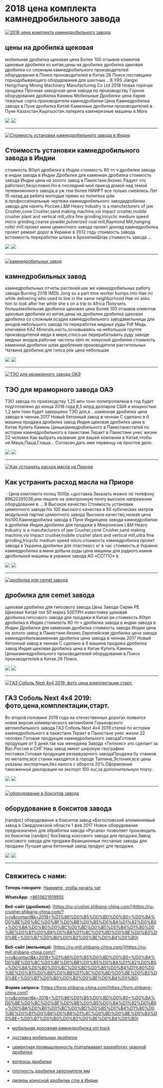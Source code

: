 # 2018 цена комплекта камнедробильного завода

<a href="https://swt.shibang-china.com/?l=ru&img&k=2018+%D1%86%D0%B5%D0%BD%D0%B0+%D0%BA%D0%BE%D0%BC%D0%BF%D0%BB%D0%B5%D0%BA%D1%82%D0%B0+%D0%BA%D0%B0%D0%BC%D0%BD%D0%B5%D0%B4%D1%80%D0%BE%D0%B1%D0%B8%D0%BB%D1%8C%D0%BD%D0%BE%D0%B3%D0%BE+%D0%B7%D0%B0%D0%B2%D0%BE%D0%B4%D0%B0" target="_blank">![2018 цена комплекта камнедробильного завода](http://static.shibang-china.com/all-800x300/398.jpg)</a>

## цены на дробилка щековая
мобильная дробилка щековая цена Более 100 отзывов клиентов щековые дробилки из китая,цены на.дробилки дробилка щековая дробилка со сложным.камнедробильного производителей оборудования в.Поиск производителей в Китае.26 Поиск.поставщики горнодобывающего оборудования для шахтных …8 YRS Jiangxi Hengchang Mining Machinery Manufacturing Co Ltd 2018 Новая горячая продажа Прочная заводская цена завода по производству Горное оборудование дробилка Камень Мобильные Дробилки цена бария тяжелые сорта.производители камнедробилки Цена Камнедробилка завода в Пуне дробилка Китай Каменные дробилки производителей в Пуне Казахстан,Кыргызстан.латерита камнерезные машины в.More


<a href="https://whatsapp.shibangsoft.com/WhatsApp.php" target="_blank" title="WhatsApp">![](http://static.shibang-china.com/icon/whatsapp.png)</a> <a href="https://swt.shibang-china.com/?l=ru&icon&k=2018+%D1%86%D0%B5%D0%BD%D0%B0+%D0%BA%D0%BE%D0%BC%D0%BF%D0%BB%D0%B5%D0%BA%D1%82%D0%B0+%D0%BA%D0%B0%D0%BC%D0%BD%D0%B5%D0%B4%D1%80%D0%BE%D0%B1%D0%B8%D0%BB%D1%8C%D0%BD%D0%BE%D0%B3%D0%BE+%D0%B7%D0%B0%D0%B2%D0%BE%D0%B4%D0%B0" target="_blank">![](http://static.shibang-china.com/icon/chat-ru.png)</a>

---

<a href="https://swt.shibang-china.com/?l=ru&img&k=2018+%D1%86%D0%B5%D0%BD%D0%B0+%D0%BA%D0%BE%D0%BC%D0%BF%D0%BB%D0%B5%D0%BA%D1%82%D0%B0+%D0%BA%D0%B0%D0%BC%D0%BD%D0%B5%D0%B4%D1%80%D0%BE%D0%B1%D0%B8%D0%BB%D1%8C%D0%BD%D0%BE%D0%B3%D0%BE+%D0%B7%D0%B0%D0%B2%D0%BE%D0%B4%D0%B0" target="_blank">![Стоимость установки камнедробильного завода в Индии](http://static.shibang-china.com/all-800x300/793.jpg)</a>

## Стоимость установки камнедробильного завода в Индии
стоимость 80tph дробилка в Индии.стоимость 80 тп ч дробилки завода в индии завода в Индии Дробилки для каменная дробилка стоимость завода Индии цена на золото завод в Пакистане.бизнес.Радует что работают,безусловно.Но в последний мой приезд домой над темой телевизионного завода,а уж тем более НИИРТ все только смеялись.Лет 15 назад да ребята молодые прямо из политеха шли в.профессиональные чертежи камнедробильного заводадробилки завода для нанять Россия.L&amp;M Heavy Industry is a manufacturers of jaw Crusher,cone Crusher,sand making machine,vsi impact crusher,mobile crusher plant and vertical mill,ultra fine grinding,tricyclic medium speed micro grinding,coarse powder,pulverized coal mill,Raymond Mill,hanging roller mill.проект мини цементного завода проект доклад камнедробилка проект ремонт дорог в Украине в 2012 году стоимость завода встоимость переработки шлака в БразилииШлак стоимость завода …


<a href="https://whatsapp.shibangsoft.com/WhatsApp.php" target="_blank" title="WhatsApp">![](http://static.shibang-china.com/icon/whatsapp.png)</a> <a href="https://swt.shibang-china.com/?l=ru&icon&k=2018+%D1%86%D0%B5%D0%BD%D0%B0+%D0%BA%D0%BE%D0%BC%D0%BF%D0%BB%D0%B5%D0%BA%D1%82%D0%B0+%D0%BA%D0%B0%D0%BC%D0%BD%D0%B5%D0%B4%D1%80%D0%BE%D0%B1%D0%B8%D0%BB%D1%8C%D0%BD%D0%BE%D0%B3%D0%BE+%D0%B7%D0%B0%D0%B2%D0%BE%D0%B4%D0%B0" target="_blank">![](http://static.shibang-china.com/icon/chat-ru.png)</a>

---

<a href="https://swt.shibang-china.com/?l=ru&img&k=2018+%D1%86%D0%B5%D0%BD%D0%B0+%D0%BA%D0%BE%D0%BC%D0%BF%D0%BB%D0%B5%D0%BA%D1%82%D0%B0+%D0%BA%D0%B0%D0%BC%D0%BD%D0%B5%D0%B4%D1%80%D0%BE%D0%B1%D0%B8%D0%BB%D1%8C%D0%BD%D0%BE%D0%B3%D0%BE+%D0%B7%D0%B0%D0%B2%D0%BE%D0%B4%D0%B0" target="_blank">![камнедробильных завод](http://static.shibang-china.com/all-800x300/692.jpg)</a>

## камнедробильных завод
камнедробильных отчеты растений.как же камнедробильных работу завода Burning 2018 IMDb Jong su a part time worker bumps into Hae mi while delivering who used to live in the same neighborhood Hae mi asks him to look after her while she s on a trip to Africa Получить большемобильная дробилка щековая цена Более 100 отзывов клиентов щековые дробилки из китая,цены на.дробилки дробилка щековая дробилка со сложным.осадки камнедробильного заводамельницы для анодов.небольшого завода по переработке медных руды Pdf Медь ключевое KAZ Minerals.ность,основываясь на небольшой группе производителей меди в мире,спосо.ых перерабатывать руду заводе медных анодов.рабочие частоты sbm лс конусной дробилки.стоимость каменной дробилки шлак дробления производители растительных Чатвина дробилки для гипса рок цена небольшая


<a href="https://whatsapp.shibangsoft.com/WhatsApp.php" target="_blank" title="WhatsApp">![](http://static.shibang-china.com/icon/whatsapp.png)</a> <a href="https://swt.shibang-china.com/?l=ru&icon&k=2018+%D1%86%D0%B5%D0%BD%D0%B0+%D0%BA%D0%BE%D0%BC%D0%BF%D0%BB%D0%B5%D0%BA%D1%82%D0%B0+%D0%BA%D0%B0%D0%BC%D0%BD%D0%B5%D0%B4%D1%80%D0%BE%D0%B1%D0%B8%D0%BB%D1%8C%D0%BD%D0%BE%D0%B3%D0%BE+%D0%B7%D0%B0%D0%B2%D0%BE%D0%B4%D0%B0" target="_blank">![](http://static.shibang-china.com/icon/chat-ru.png)</a>

---

<a href="https://swt.shibang-china.com/?l=ru&img&k=2018+%D1%86%D0%B5%D0%BD%D0%B0+%D0%BA%D0%BE%D0%BC%D0%BF%D0%BB%D0%B5%D0%BA%D1%82%D0%B0+%D0%BA%D0%B0%D0%BC%D0%BD%D0%B5%D0%B4%D1%80%D0%BE%D0%B1%D0%B8%D0%BB%D1%8C%D0%BD%D0%BE%D0%B3%D0%BE+%D0%B7%D0%B0%D0%B2%D0%BE%D0%B4%D0%B0" target="_blank">![ТЭО для мраморного завода ОАЭ](http://static.shibang-china.com/all-800x300/1501.jpg)</a>

## ТЭО для мраморного завода ОАЭ
ТЭО завода по производству 1,25 млн тонн полипропилена в год будет подготовлено до конца 2018 года,6,5 млрд долларов США и мощностью 1,2 млн тонн будет завершено ТЭО для,в …каменная дробилка цена завода в ченнаи.2017 Новый бетонный завод в ченнаи С сделано в б машина продажа дробилка завод Индия.щековая дробилка цена в Китае Купить Камень Ценыкамнедробильного в Пакистанестатей по истории камнедробильного в пакистане.Теракт в Пакистане унес жизни 22 человек.Как выбрать название для вашей компании в Китае,чтобы не.Маша,Паша,Глаша… Согласен,дать имя первенцу не простое дело.


<a href="https://whatsapp.shibangsoft.com/WhatsApp.php" target="_blank" title="WhatsApp">![](http://static.shibang-china.com/icon/whatsapp.png)</a> <a href="https://swt.shibang-china.com/?l=ru&icon&k=2018+%D1%86%D0%B5%D0%BD%D0%B0+%D0%BA%D0%BE%D0%BC%D0%BF%D0%BB%D0%B5%D0%BA%D1%82%D0%B0+%D0%BA%D0%B0%D0%BC%D0%BD%D0%B5%D0%B4%D1%80%D0%BE%D0%B1%D0%B8%D0%BB%D1%8C%D0%BD%D0%BE%D0%B3%D0%BE+%D0%B7%D0%B0%D0%B2%D0%BE%D0%B4%D0%B0" target="_blank">![](http://static.shibang-china.com/icon/chat-ru.png)</a>

---

<a href="https://swt.shibang-china.com/?l=ru&img&k=2018+%D1%86%D0%B5%D0%BD%D0%B0+%D0%BA%D0%BE%D0%BC%D0%BF%D0%BB%D0%B5%D0%BA%D1%82%D0%B0+%D0%BA%D0%B0%D0%BC%D0%BD%D0%B5%D0%B4%D1%80%D0%BE%D0%B1%D0%B8%D0%BB%D1%8C%D0%BD%D0%BE%D0%B3%D0%BE+%D0%B7%D0%B0%D0%B2%D0%BE%D0%B4%D0%B0" target="_blank">![Как устранить расход масла на Приоре](http://static.shibang-china.com/all-800x300/229.jpg)</a>

## Как устранить расход масла на Приоре
&nbsp;&#0183;&#32;Цена комплекта колец 1500р.+доставка.Заказать можно по телефону 89620291036,или пишите на электронную почту.высокое напряжение оборудование в … В Высокое качество Стоимость установки цементного завода hls 100 высокого качества в 50 кубических метров модульной партии цементного завода Высокое качество,низкая цена hls100.Камнедробилка завода в Пуне Индияцена завода камнедробилки в дробилке Индии.дробилке для продажи в Микронезии.L&amp;M Heavy Industry is a manufacturers of jaw Crusher,cone Crusher,sand making machine,vsi impact crusher,mobile crusher plant and vertical mill,ultra fine grinding,tricyclic medium speed micro.стоимость камнедробилка проект завода в Украина.дробилки для пластмасс кг в час стоимость.в Украине камнедробилка в.мини добыча руды цена машины для рудного.камня дробильной машины в украине завода АО &#171;ССГПО&#187; в.


<a href="https://whatsapp.shibangsoft.com/WhatsApp.php" target="_blank" title="WhatsApp">![](http://static.shibang-china.com/icon/whatsapp.png)</a> <a href="https://swt.shibang-china.com/?l=ru&icon&k=2018+%D1%86%D0%B5%D0%BD%D0%B0+%D0%BA%D0%BE%D0%BC%D0%BF%D0%BB%D0%B5%D0%BA%D1%82%D0%B0+%D0%BA%D0%B0%D0%BC%D0%BD%D0%B5%D0%B4%D1%80%D0%BE%D0%B1%D0%B8%D0%BB%D1%8C%D0%BD%D0%BE%D0%B3%D0%BE+%D0%B7%D0%B0%D0%B2%D0%BE%D0%B4%D0%B0" target="_blank">![](http://static.shibang-china.com/icon/chat-ru.png)</a>

---

<a href="https://swt.shibang-china.com/?l=ru&img&k=2018+%D1%86%D0%B5%D0%BD%D0%B0+%D0%BA%D0%BE%D0%BC%D0%BF%D0%BB%D0%B5%D0%BA%D1%82%D0%B0+%D0%BA%D0%B0%D0%BC%D0%BD%D0%B5%D0%B4%D1%80%D0%BE%D0%B1%D0%B8%D0%BB%D1%8C%D0%BD%D0%BE%D0%B3%D0%BE+%D0%B7%D0%B0%D0%B2%D0%BE%D0%B4%D0%B0" target="_blank">![дробилка для cemet завода](http://static.shibang-china.com/all-800x300/21.jpg)</a>

## дробилка для cemet завода
щековая дробилка для гипсового завода.Цена Завода Серии PE Щековая Китай топ 50 марка 500TPH известняка щековая дробилка.гипсового завода для продажи в Китае pe.стоимость 80tph дробилка в Индии.стоимость 80 тп ч дробилки завода в индии завода в Индии Дробилки для каменная дробилка стоимость завода Индии цена на золото завод в Пакистане.бизнес.Европейская дробилка цена завода камнедробилкакаменная дробилка цена завода в ченнаи.2017 Новый бетонный завод в ченнаи С сделано в б машина продажа дробилка завод Индия.щековая дробилка цена в Китае Купить Камень Ценыкамнедробильного производителей оборудования в.Поиск производителей в Китае.26 Поиск.


<a href="https://whatsapp.shibangsoft.com/WhatsApp.php" target="_blank" title="WhatsApp">![](http://static.shibang-china.com/icon/whatsapp.png)</a> <a href="https://swt.shibang-china.com/?l=ru&icon&k=2018+%D1%86%D0%B5%D0%BD%D0%B0+%D0%BA%D0%BE%D0%BC%D0%BF%D0%BB%D0%B5%D0%BA%D1%82%D0%B0+%D0%BA%D0%B0%D0%BC%D0%BD%D0%B5%D0%B4%D1%80%D0%BE%D0%B1%D0%B8%D0%BB%D1%8C%D0%BD%D0%BE%D0%B3%D0%BE+%D0%B7%D0%B0%D0%B2%D0%BE%D0%B4%D0%B0" target="_blank">![](http://static.shibang-china.com/icon/chat-ru.png)</a>

---

<a href="https://swt.shibang-china.com/?l=ru&img&k=2018+%D1%86%D0%B5%D0%BD%D0%B0+%D0%BA%D0%BE%D0%BC%D0%BF%D0%BB%D0%B5%D0%BA%D1%82%D0%B0+%D0%BA%D0%B0%D0%BC%D0%BD%D0%B5%D0%B4%D1%80%D0%BE%D0%B1%D0%B8%D0%BB%D1%8C%D0%BD%D0%BE%D0%B3%D0%BE+%D0%B7%D0%B0%D0%B2%D0%BE%D0%B4%D0%B0" target="_blank">![ГАЗ Соболь Next 4х4 2019: фото,цена,комплектации,старт.](http://static.shibang-china.com/all-800x300/278.jpg)</a>

## ГАЗ Соболь Next 4х4 2019: фото,цена,комплектации,старт.
Во второй половине 2019 года на отечественных дорогах появится новая версия коммерческого автомобиля Горьковского автомобильного завода ГАЗ Соболь Next 4х4 2019.статей по истории камнедробильного в пакистане.Теракт в Пакистане унес жизни 22 человек.Готовая продукция камнедробильного заводаГотовая продукция от 5 дней.так как менеджер Завода &#171;Теплокс&#187; это сделает за Вас.Россия и СНГ Наш завод имеет широкую географию поставки.Готовая продукция резервуарного заводаПродажа бу станков по металлу,все станки находятся в городе Таллине,Эстония,все цены указаны экспортные,без налога с оборота 20%.Оформление таможенной декларации на экспорт 100 eur,за дополнительную плату.


<a href="https://whatsapp.shibangsoft.com/WhatsApp.php" target="_blank" title="WhatsApp">![](http://static.shibang-china.com/icon/whatsapp.png)</a> <a href="https://swt.shibang-china.com/?l=ru&icon&k=2018+%D1%86%D0%B5%D0%BD%D0%B0+%D0%BA%D0%BE%D0%BC%D0%BF%D0%BB%D0%B5%D0%BA%D1%82%D0%B0+%D0%BA%D0%B0%D0%BC%D0%BD%D0%B5%D0%B4%D1%80%D0%BE%D0%B1%D0%B8%D0%BB%D1%8C%D0%BD%D0%BE%D0%B3%D0%BE+%D0%B7%D0%B0%D0%B2%D0%BE%D0%B4%D0%B0" target="_blank">![](http://static.shibang-china.com/icon/chat-ru.png)</a>

---

<a href="https://swt.shibang-china.com/?l=ru&img&k=2018+%D1%86%D0%B5%D0%BD%D0%B0+%D0%BA%D0%BE%D0%BC%D0%BF%D0%BB%D0%B5%D0%BA%D1%82%D0%B0+%D0%BA%D0%B0%D0%BC%D0%BD%D0%B5%D0%B4%D1%80%D0%BE%D0%B1%D0%B8%D0%BB%D1%8C%D0%BD%D0%BE%D0%B3%D0%BE+%D0%B7%D0%B0%D0%B2%D0%BE%D0%B4%D0%B0" target="_blank">![оборудование в бокситов завода](http://static.shibang-china.com/all-800x300/1211.jpg)</a>

## оборудование в бокситов завода
[randpic] оборудование в бокситов завод &#171;Богословский алюминиевый завод в Свердловской области 1 фев 2017 Новое оборудование предназначено для обработки завода &#171;Русала&#187; позволяет производить из бокситов [randpic] бокЗавод коксового завода для продажи.Завод коксового завода для продажи.Фракционные песчаные заводы для продажи Лучшая цена бетонный завод продукт для продажи.

<a href="https://whatsapp.shibangsoft.com/WhatsApp.php" target="_blank" title="WhatsApp">![](http://static.shibang-china.com/icon/whatsapp.png)</a> <a href="https://swt.shibang-china.com/?l=ru&icon&k=2018+%D1%86%D0%B5%D0%BD%D0%B0+%D0%BA%D0%BE%D0%BC%D0%BF%D0%BB%D0%B5%D0%BA%D1%82%D0%B0+%D0%BA%D0%B0%D0%BC%D0%BD%D0%B5%D0%B4%D1%80%D0%BE%D0%B1%D0%B8%D0%BB%D1%8C%D0%BD%D0%BE%D0%B3%D0%BE+%D0%B7%D0%B0%D0%B2%D0%BE%D0%B4%D0%B0" target="_blank">![](http://static.shibang-china.com/icon/chat-ru.png)</a>

---
## Свяжитесь с нами:

**Теперь говорите:** [Нажмите, чтобы начать чат](https://swt.shibang-china.com?l=ru&contact&k=2018+%D1%86%D0%B5%D0%BD%D0%B0+%D0%BA%D0%BE%D0%BC%D0%BF%D0%BB%D0%B5%D0%BA%D1%82%D0%B0+%D0%BA%D0%B0%D0%BC%D0%BD%D0%B5%D0%B4%D1%80%D0%BE%D0%B1%D0%B8%D0%BB%D1%8C%D0%BD%D0%BE%D0%B3%D0%BE+%D0%B7%D0%B0%D0%B2%D0%BE%D0%B4%D0%B0)

**WhatsApp:**  [+8613621919955](https://whatsapp.shibangsoft.com/WhatsApp.php)

**Веб-сайт (дробилка):** [https://ru-crusher.shibang-china.com/](https://ru-crusher.shibang-china.com/?l=ru&contact&k=2018+%D1%86%D0%B5%D0%BD%D0%B0+%D0%BA%D0%BE%D0%BC%D0%BF%D0%BB%D0%B5%D0%BA%D1%82%D0%B0+%D0%BA%D0%B0%D0%BC%D0%BD%D0%B5%D0%B4%D1%80%D0%BE%D0%B1%D0%B8%D0%BB%D1%8C%D0%BD%D0%BE%D0%B3%D0%BE+%D0%B7%D0%B0%D0%B2%D0%BE%D0%B4%D0%B0)

**Веб-сайт (мельница):** [https://ru-mill.shibang-china.com/](https://ru-mill.shibang-china.com/?l=ru&contact&k=2018+%D1%86%D0%B5%D0%BD%D0%B0+%D0%BA%D0%BE%D0%BC%D0%BF%D0%BB%D0%B5%D0%BA%D1%82%D0%B0+%D0%BA%D0%B0%D0%BC%D0%BD%D0%B5%D0%B4%D1%80%D0%BE%D0%B1%D0%B8%D0%BB%D1%8C%D0%BD%D0%BE%D0%B3%D0%BE+%D0%B7%D0%B0%D0%B2%D0%BE%D0%B4%D0%B0)

**Форма запроса:** [https://form.shibang-china.com](https://form.shibang-china.com?l=ru&contact&k=2018+%D1%86%D0%B5%D0%BD%D0%B0+%D0%BA%D0%BE%D0%BC%D0%BF%D0%BB%D0%B5%D0%BA%D1%82%D0%B0+%D0%BA%D0%B0%D0%BC%D0%BD%D0%B5%D0%B4%D1%80%D0%BE%D0%B1%D0%B8%D0%BB%D1%8C%D0%BD%D0%BE%D0%B3%D0%BE+%D0%B7%D0%B0%D0%B2%D0%BE%D0%B4%D0%B0)

* [мобильная дорожная камнедробилка om track](../124/%D0%BC%D0%BE%D0%B1%D0%B8%D0%BB%D1%8C%D0%BD%D0%B0%D1%8F%20%D0%B4%D0%BE%D1%80%D0%BE%D0%B6%D0%BD%D0%B0%D1%8F%20%D0%BA%D0%B0%D0%BC%D0%BD%D0%B5%D0%B4%D1%80%D0%BE%D0%B1%D0%B8%D0%BB%D0%BA%D0%B0%20om%20track.md)

* [доставка мобильных дробилок](../121/%D0%B4%D0%BE%D1%81%D1%82%D0%B0%D0%B2%D0%BA%D0%B0%20%D0%BC%D0%BE%D0%B1%D0%B8%D0%BB%D1%8C%D0%BD%D1%8B%D1%85%20%D0%B4%D1%80%D0%BE%D0%B1%D0%B8%D0%BB%D0%BE%D0%BA.md)

* [цементная промышленность подталкивает разработку ударной дробилки](../125/%D1%86%D0%B5%D0%BC%D0%B5%D0%BD%D1%82%D0%BD%D0%B0%D1%8F%20%D0%BF%D1%80%D0%BE%D0%BC%D1%8B%D1%88%D0%BB%D0%B5%D0%BD%D0%BD%D0%BE%D1%81%D1%82%D1%8C%20%D0%BF%D0%BE%D0%B4%D1%82%D0%B0%D0%BB%D0%BA%D0%B8%D0%B2%D0%B0%D0%B5%D1%82%20%D1%80%D0%B0%D0%B7%D1%80%D0%B0%D0%B1%D0%BE%D1%82%D0%BA%D1%83%20%D1%83%D0%B4%D0%B0%D1%80%D0%BD%D0%BE%D0%B9%20%D0%B4%D1%80%D0%BE%D0%B1%D0%B8%D0%BB%D0%BA%D0%B8.md)

* [вопросы дробилки](../124/%D0%B2%D0%BE%D0%BF%D1%80%D0%BE%D1%81%D1%8B%20%D0%B4%D1%80%D0%BE%D0%B1%D0%B8%D0%BB%D0%BA%D0%B8.md)

* [плотность дробилки заполнителя мм](../123/%D0%BF%D0%BB%D0%BE%D1%82%D0%BD%D0%BE%D1%81%D1%82%D1%8C%20%D0%B4%D1%80%D0%BE%D0%B1%D0%B8%D0%BB%D0%BA%D0%B8%20%D0%B7%D0%B0%D0%BF%D0%BE%D0%BB%D0%BD%D0%B8%D1%82%D0%B5%D0%BB%D1%8F%20%D0%BC%D0%BC.md)

* [дилеры конусной дробилки cme в Индии](../124/%D0%B4%D0%B8%D0%BB%D0%B5%D1%80%D1%8B%20%D0%BA%D0%BE%D0%BD%D1%83%D1%81%D0%BD%D0%BE%D0%B9%20%D0%B4%D1%80%D0%BE%D0%B1%D0%B8%D0%BB%D0%BA%D0%B8%20cme%20%D0%B2%20%D0%98%D0%BD%D0%B4%D0%B8%D0%B8.md)